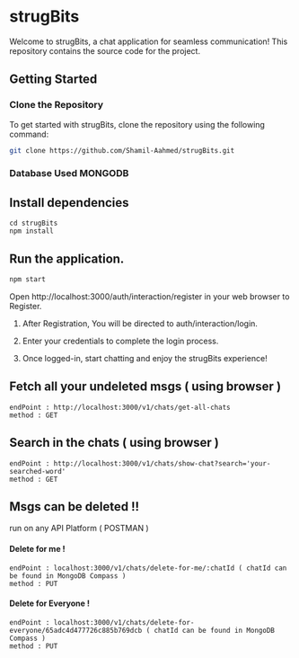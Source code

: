 # strugBits

Welcome to strugBits, a chat application for seamless communication! This repository contains the source code for the project.

## Getting Started

### Clone the Repository

To get started with strugBits, clone the repository using the following command:
```bash
git clone https://github.com/Shamil-Aahmed/strugBits.git
```
### Database Used MONGODB

## Install dependencies
```
cd strugBits
npm install
```
## Run the application.
```bash
npm start
```

Open http://localhost:3000/auth/interaction/register in your web browser to Register.

1. After Registration, You will be directed to auth/interaction/login.

2. Enter your credentials to complete the login process.

3. Once logged-in, start chatting and enjoy the strugBits experience!

## Fetch all your undeleted msgs ( using browser )
```
endPoint : http://localhost:3000/v1/chats/get-all-chats 
method : GET
```
## Search in the chats ( using browser )
```
endPoint : http://localhost:3000/v1/chats/show-chat?search='your-searched-word'
method : GET
```

## Msgs can be deleted !!
run on any API Platform ( POSTMAN )
#### Delete for me !
```
endPoint : localhost:3000/v1/chats/delete-for-me/:chatId ( chatId can be found in MongoDB Compass )
method : PUT
```
#### Delete for Everyone !
```
endPoint : localhost:3000/v1/chats/delete-for-everyone/65adc4d477726c885b769dcb ( chatId can be found in MongoDB Compass )
method : PUT
```
